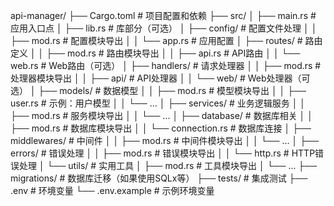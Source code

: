 api-manager/
├── Cargo.toml          # 项目配置和依赖
├── src/
│   ├── main.rs         # 应用入口点
│   ├── lib.rs          # 库部分（可选）
│   ├── config/         # 配置文件处理
│   │   ├── mod.rs      # 配置模块导出
│   │   └── app.rs      # 应用配置
│   ├── routes/         # 路由定义
│   │   ├── mod.rs      # 路由模块导出
│   │   ├── api.rs      # API路由
│   │   └── web.rs      # Web路由（可选）
│   ├── handlers/       # 请求处理器
│   │   ├── mod.rs      # 处理器模块导出
│   │   ├── api/        # API处理器
│   │   └── web/        # Web处理器（可选）
│   ├── models/         # 数据模型
│   │   ├── mod.rs      # 模型模块导出
│   │   ├── user.rs     # 示例：用户模型
│   │   └── ...
│   ├── services/       # 业务逻辑服务
│   │   ├── mod.rs      # 服务模块导出
│   │   └── ...
│   ├── database/       # 数据库相关
│   │   ├── mod.rs      # 数据库模块导出
│   │   └── connection.rs # 数据库连接
│   ├── middlewares/    # 中间件
│   │   ├── mod.rs      # 中间件模块导出
│   │   └── ...
│   ├── errors/         # 错误处理
│   │   ├── mod.rs      # 错误模块导出
│   │   └── http.rs     # HTTP错误处理
│   └── utils/          # 实用工具
│       ├── mod.rs      # 工具模块导出
│       └── ...
├── migrations/         # 数据库迁移（如果使用SQLx等）
├── tests/              # 集成测试
├── .env                # 环境变量
└── .env.example        # 示例环境变量